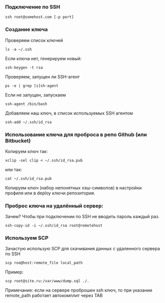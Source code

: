 ### Подключение по SSH

```
ssh root@somehost.com [-p port]
```

### Создание ключа

Проверяем список ключей

```
ls -a ~/.ssh
```

Если ключа нет, генерируем новый:

```
ssh-keygen -t rsa
```

Проверяем, запущен ли SSH-агент

```
ps -e | grep [s]sh-agent
```

Если не запущен, запускаем

```
ssh-agent /bin/bash
```

Добавляем наш ключ, в список используемых SSH агентом

```
ssh-add ~/.ssh/id_rsa
```


### Использование ключа для проброса в репо Github (или Bitbucket)

Копируем ключ так:


```
xclip -sel clip < ~/.ssh/id_rsa.pub
```

или так:

```
cat ~/.ssh/id_rsa.pub
```

Копируем ключ (набор непонятных хэш-символов) в настройки профиля или в deploy ключи репозитория.

### Проброс ключа на удалённый сервер:

Зачем? Чтобы при подключении по SSH не вводить пароль каждый раз.

```
ssh-copy-id -i ~/.ssh/id_rsa root@remotehost
```

### Используем SCP

Зачастую использую SCP для скачивания данных с удаленного сервера по SSH

```
scp roo@host:remote_file local_path
```

Пример:

```
scp root@site.ru:/var/www/dump.sql ./.
```

Примечание: если на сервере проброшен ssh ключ, то при указании remote_path работает автокомплит через TAB
